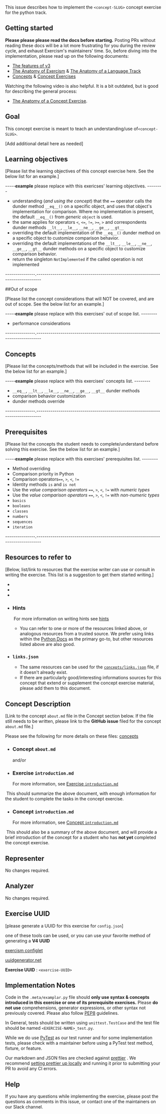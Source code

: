 This issue describes how to implement the `<concept-SLUG>` concept exercise for the python track.



## Getting started

**Please please please read the docs before starting.** Posting PRs without reading these docs will be a lot more frustrating for you during the review cycle, and exhaust Exercism's maintainers' time. So, before diving into the implementation, please read up on the following documents:

- [The features of v3](https://github.com/exercism/docs/tree/main/product)
- [The Anatomy of Exercism](https://github.com/exercism/docs/tree/main/anatomy) & [The Anatomy of a Language Track](https://github.com/exercism/docs/tree/main/anatomy/tracks)
- [Concepts](https://github.com/exercism/docs/blob/main/anatomy/tracks/concepts.md) & [Concept Exercises](https://github.com/exercism/docs/blob/main/anatomy/tracks/concept-exercises.md)



Watching the following video is also helpful. It is a bit outdated, but is good for describing the general process:

- [The Anatomy of a Concept Exercise](https://www.youtube.com/watch?v=gkbBqd7hPrA).



## Goal

This concept exercise is meant to teach an understanding/use of`<concept-SLUG>`.

[Add additional detail here as needed]



## Learning objectives

[Please list the learning objectives of this concept exercise here.  See the below list for an example.]



-----**example** please replace with this exericses' learning objectives. --------

- understanding (_and using the concept_) that the `==` operator calls the dunder method `__eq__()` on a specific object, and uses that object's implementation for comparison.  Where no implementation is present, the default `__eq__()` from _generic_ `object` is used.
- the same applies for operators `<`, `<=`, `!=`, `>=`, `>` and correspondents dunder methods `__lt__`, `__le__`, `__ne__`, `__ge__`, `__gt__`
- overriding the default implementation of the `__eq__()` dunder method on a specific object to customize comparison behavior.
- overriding the default implementations of the `__lt__`, `__le__`, `__ne__`, `__ge__`, `__gt__` dunder methods on a specific object to customize comparison behavior.
- return the singleton `NotImplemented` if the called operation is not implemented

---------------.--------------------------------------------------------------------------------



##Out of scope

[Please list the concept considerations that will NOT be covered, and are out of scope.  See the below list for an example.]



-----**example** please replace with this exercises' out of scope list. --------

- performance considerations

---------------.--------------------------------------------------------------------------------



## Concepts

[Please list the concepts/methods that will  be included in the exercise.  See the below list for an example.]



-----**example** please replace with this exercises' concepts list. --------

- `__eq__`, `__lt__`, `__le__`, `__ne__`, `__ge__`, `__gt__` dunder methods
- comparison behavior customization
- dunder methods override

---------------.--------------------------------------------------------------------------------



## Prerequisites

[Please list the concepts the student needs to complete/understand before solving this exercise.  See the below list for an example.]



-----**example** please replace with this exercises' prerequisites list. --------

- Method overriding
- Comparison priority in Python
- Comparison operators`==`, `>`, `<`, `!=`
- Identity methods `is` and `is not`
- Use the _value comparison operators_ `==`, `>`, `<`, `!=` with _numeric types_
- Use the _value comparison operators_ `==`, `>`, `<`, `!=` with _non-numeric types_
- `basics`
- `booleans`
- `classes`
- `numbers`
- `sequences`
- `iteration`

---------------.--------------------------------------------------------------------------------



## Resources to refer to

[Below, list/link to resources that the exercise writer can use or consult in writing the exercise.  This list is a suggestion to get them started writing.]



* 
* 
* 



* ### Hints

  ​	For more information on writing hints see [hints](https://github.com/exercism/docs/blob/main/anatomy/tracks/concept-exercises.md#file-docshintsmd)

  * You can refer to one or more of the resources linked above, or analogous resources from a trusted source.  We prefer using links within the  [Python Docs](https://docs.python.org/3/) as the primary go-to, but other resources listed above are also good.



* ### `links.json`

  *  The same resources can be used for the [ `concepts/links.json`](https://github.com/exercism/docs/blob/main/anatomy/tracks/concepts.md#file-linksjson)  file, if it doesn't already exist.
  *  If there are particularly good/interesting informations sources for this concept that extend or supplement the concept exercise material, please add them to this document.



## Concept Description

[Link to the concept `about.md` file in the Concept section below.  If the file still needs to be written, please link to the **GitHub issue** filed for the concept `about.md` file.]



Please see the following for more details on these files:  [concepts](https://github.com/exercism/docs/blob/main/anatomy/tracks/concepts.md#file-linksjson)

* ### Concept `about.md`

  [<concept-SLUG>]() and/or [<GitHub issue link>]()

* ### Exercise `introduction.md`

  For more information, see [Exercise `introduction.md`](https://github.com/exercism/docs/blob/main/anatomy/tracks/concept-exercises.md#file-docsintroductionmd)

​           This should summarize  the above document, with  enough information for the student to complete the tasks in the concept exercise.

* ### Concept `introduction.md`

  For more information, see [Concept `introduction.md`](https://github.com/exercism/docs/blob/main/anatomy/tracks/concepts.md#file-introductionmd)

​         This should also be a summary of the above document, and will provide a brief introduction of the concept for a student who has **not yet** completed the concept exercise.



## Representer

No changes required.



## Analyzer

No changes required.



## Exercise UUID

[please generate a UUID for this exercise for `config.json`]

one of these tools can be used, or you can use your favorite method of generating a **V4 UUID**

[exercism configlet](https://github.com/exercism/configlet)

[uuidgenerator.net](https://www.uuidgenerator.net/version4)



**Exercise UUID** : `<exercise-UUID>`



## Implementation Notes



Code in the `.meta/examplar.py` file should **only use syntax & concepts introduced in this exercise or one of its prerequisite exercises.**
Please **do not use** comprehensions, generator expressions, or other syntax not previously covered.  Please also follow [PEP8](https://www.python.org/dev/peps/pep-0008/) guidelines.

In General, tests should be written using `unittest.TestCase` and the test file should be named `<EXERCISE-NAME>_test.py`.

While we do use [PyTest](https://docs.pytest.org/en/stable/) as our test runner and for some implementation tests, please check with a maintainer before using  a PyTest test method, fixture,  or feature.

Our markdown and JSON files are checked against [prettier](https://prettier.io/) .  We recommend [setting prettier up locally](https://prettier.io/docs/en/install.html) and running it prior to submitting your PR  to avoid any CI errors.



## Help

If you have any questions while implementing the exercise, please post the questions as comments in this issue, or contact one of the maintainers on our Slack channel.

